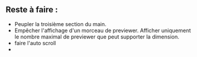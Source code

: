 ## Reste à faire :
 * Peupler la troisième section du main.
 * Empêcher l'affichage d'un morceau de previewer. Afficher uniquement le nombre maximal de previewer que peut supporter la dimension.
 * faire l'auto scroll
 * 